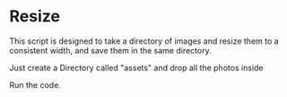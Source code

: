 # Resize
 This script is designed to take a directory of images and resize them to a consistent width, and save them in the same directory.
 
 Just create a Directory called "assets" and drop all the photos inside
 
 
 Run the code.
 
 
